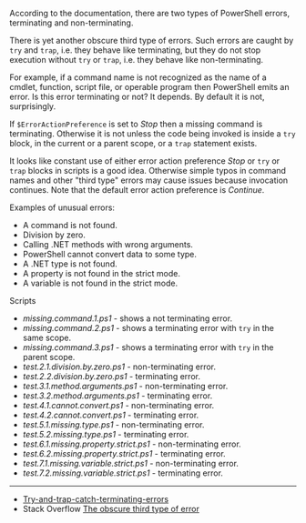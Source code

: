 
According to the documentation, there are two types of PowerShell errors,
terminating and non-terminating.

There is yet another obscure third type of errors. Such errors are caught by
`try` and `trap`, i.e. they behave like terminating, but they do not stop
execution without `try` or `trap`, i.e. they behave like non-terminating.

For example, if a command name is not recognized as the name of a cmdlet,
function, script file, or operable program then PowerShell emits an error. Is
this error terminating or not? It depends. By default it is not, surprisingly.

If `$ErrorActionPreference` is set to *Stop* then a missing command is
terminating. Otherwise it is not unless the code being invoked is inside a
`try` block, in the current or a parent scope, or a `trap` statement exists.

It looks like constant use of either error action preference *Stop* or `try` or
`trap` blocks in scripts is a good idea. Otherwise simple typos in command
names and other "third type" errors may cause issues because invocation
continues. Note that the default error action preference is *Continue*.

Examples of unusual errors:

- A command is not found.
- Division by zero.
- Calling .NET methods with wrong arguments.
- PowerShell cannot convert data to some type.
- A .NET type is not found.
- A property is not found in the strict mode.
- A variable is not found in the strict mode.

Scripts

- *missing.command.1.ps1* - shows a not terminating error.
- *missing.command.2.ps1* - shows a terminating error with `try` in the same scope.
- *missing.command.3.ps1* - shows a terminating error with `try` in the parent scope.
- *test.2.1.division.by.zero.ps1* - non-terminating error.
- *test.2.2.division.by.zero.ps1* - terminating error.
- *test.3.1.method.arguments.ps1* - non-terminating error.
- *test.3.2.method.arguments.ps1* - terminating error.
- *test.4.1.cannot.convert.ps1* - non-terminating error.
- *test.4.2.cannot.convert.ps1* - terminating error.
- *test.5.1.missing.type.ps1* - non-terminating error.
- *test.5.2.missing.type.ps1* - terminating error.
- *test.6.1.missing.property.strict.ps1* - non-terminating error.
- *test.6.2.missing.property.strict.ps1* - terminating error.
- *test.7.1.missing.variable.strict.ps1* - non-terminating error.
- *test.7.2.missing.variable.strict.ps1* - terminating error.

---

- [Try-and-trap-catch-terminating-errors](../Try-and-trap-catch-terminating-errors)
- Stack Overflow [The obscure third type of error](http://stackoverflow.com/q/29883990/323582)
